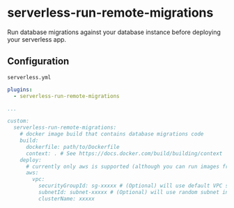 # serverless-run-remote-migrations
Run database migrations against your database instance before deploying your serverless app.

## Configuration
`serverless.yml`
```YAML
plugins:
  - serverless-run-remote-migrations

...

custom:
  serverless-run-remote-migrations:
    # docker image build that contains database migrations code
    build:
      dockerfile: path/to/Dockerfile
      context: . # See https://docs.docker.com/build/building/context
    deploy:
      # currently only aws is supported (although you can run images from Dockerhub or anywhere)
      aws:
        vpc:
          securityGroupId: sg-xxxxx # (Optional) will use default VPC security group if none provided
          subnetId: subnet-xxxxx # (Optional) will use random subnet in default VPC if none provided
          clusterName: xxxxx
```

